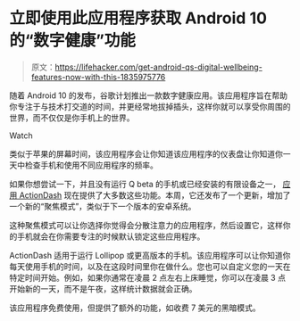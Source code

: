 # 立即使用此应用程序获取 Android 10 的“数字健康”功能

> 原文：<https://lifehacker.com/get-android-qs-digital-wellbeing-features-now-with-this-1835975776>

随着 Android 10 的发布，谷歌计划推出一款数字健康应用。该应用程序旨在帮助你专注于与技术打交道的时间，并更经常地拔掉插头，这样你就可以享受你周围的世界，而不仅仅是你手机上的世界。

Watch

类似于苹果的屏幕时间，该应用程序会让你知道该应用程序的仪表盘让你知道你一天中检查手机和使用不同应用程序的频率。

如果你想尝试一下，并且没有运行 Q beta 的手机或已经安装的有限设备之一， [应用 ActionDash](https://play.google.com/store/apps/details?id=com.actiondash.playstore) 现在提供了大多数这些功能。本周，它还发布了一个更新，增加了一个新的“聚焦模式”，类似于下一个版本的安卓系统。

这种聚焦模式可以让你选择你觉得会分散注意力的应用程序，然后设置它，这样你的手机就会在你需要专注的时候默认锁定这些应用程序。

ActionDash 适用于运行 Lollipop 或更高版本的手机。该应用程序可以让你知道你每天使用手机的时间，以及在这段时间里你在做什么。您也可以自定义您的一天在特定时间开始。例如，如果你通常在凌晨 2 点左右上床睡觉，你可以在凌晨 3 点开始新的一天，而不是午夜，这样统计数据就会正确。

该应用程序免费使用，但提供了额外的功能，如收费 7 美元的黑暗模式。